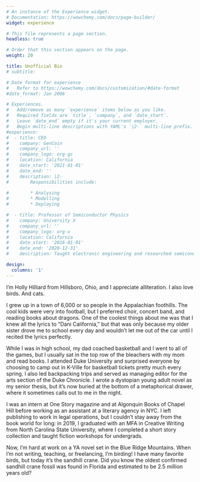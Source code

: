 ```yaml
---
# An instance of the Experience widget.
# Documentation: https://wowchemy.com/docs/page-builder/
widget: experience

# This file represents a page section.
headless: true

# Order that this section appears on the page.
weight: 20

title: Unofficial Bio
# subtitle:

# Date format for experience
#   Refer to https://wowchemy.com/docs/customization/#date-format
#date_format: Jan 2006

# Experiences.
#   Add/remove as many `experience` items below as you like.
#   Required fields are `title`, `company`, and `date_start`.
#   Leave `date_end` empty if it's your current employer.
#   Begin multi-line descriptions with YAML's `|2-` multi-line prefix.
#experience:
#  - title: CEO
#    company: GenCoin
#    company_url: ''
#    company_logo: org-gc
#    location: California
#    date_start: '2021-01-01'
#    date_end: ''
#    description: |2-
#        Responsibilities include:
        
#        * Analysing
#        * Modelling
#        * Deploying

#  - title: Professor of Semiconductor Physics
#    company: University X
#    company_url: ''
#    company_logo: org-x
#    location: California
#    date_start: '2016-01-01'
#    date_end: '2020-12-31'
#    description: Taught electronic engineering and researched semiconductor physics.

design:
  columns: '1'
---
```

I’m Holly Hilliard from Hillsboro, Ohio, and I appreciate alliteration. I also love birds. And cats.

I grew up in a town of 6,000 or so people in the Appalachian foothills. The cool kids were very into football, but I preferred choir, concert band, and reading books about dragons. One of the coolest things about me was that I knew all the lyrics to “Dani California,” but that was only because my older sister drove me to school every day and wouldn’t let me out of the car until I recited the lyrics perfectly.

While I was in high school, my dad coached basketball and I went to all of the games, but I usually sat in the top row of the bleachers with my mom and read books. I attended Duke University and surprised everyone by choosing to camp out in K-Ville for basketball tickets pretty much every spring. I also led backpacking trips and served as managing editor for the arts section of the Duke Chronicle. I wrote a dystopian young adult novel as my senior thesis, but it’s now buried at the bottom of a metaphorical drawer, where it sometimes calls out to me in the night.

I was an intern at One Story magazine and at Algonquin Books of Chapel Hill before working as an assistant at a literary agency in NYC. I left publishing to work in legal operations, but I couldn’t stay away from the book world for long: in 2019, I graduated with an MFA in Creative Writing from North Carolina State University, where I completed a short story collection and taught fiction workshops for undergrads. 

Now, I’m hard at work on a YA novel set in the Blue Ridge Mountains. When I’m not writing, teaching, or freelancing, I’m birding! I have many favorite birds, but today it’s the sandhill crane. Did you know the oldest confirmed sandhill crane fossil was found in Florida and estimated to be 2.5 million years old?
